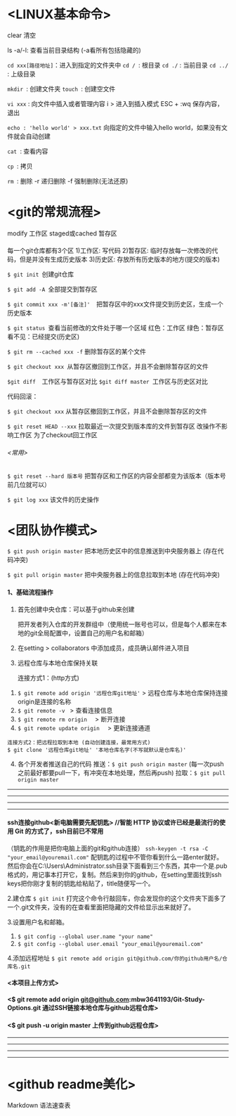 # <LINUX基本命令>
clear 清空

ls -a/-l: 查看当前目录结构 (-a看所有包括隐藏的)

`cd xxx[路径地址]`：进入到指定的文件夹中
`cd / `: 根目录
`cd ./` : 当前目录
`cd ../ `: 上级目录

`mkdir `: 创建文件夹
`touch `: 创建空文件

`vi xxx` : 向文件中插入或者管理内容
    i > 进入到插入模式
    ESC + :wq 保存内容，退出

`echo : 'hello world' > xxx.txt` 向指定的文件中输入hello world，如果没有文件就会自动创建

`cat `: 查看内容

`cp `: 拷贝

`rm `: 删除
    -r 递归删除    -f 强制删除(无法还原)

# <git的常规流程>

####
modify 工作区
staged或cached 暂存区

####
每一个git仓库都有3个区
1)工作区:
    写代码
2)暂存区:
    临时存放每一次修改的代码，但是并没有生成历史版本
3)历史区:
    存放所有历史版本的地方(提交的版本)

`$ git init `创建git仓库

`$ git add -A `全部提交到暂存区

`$ git commit xxx -m'[备注]'  `把暂存区中的xxx文件提交到历史区，生成一个历史版本

`$ git status `查看当前修改的文件处于哪一个区域 
红色：工作区
绿色：暂存区
看不见：已经提交(历史区)

`$ git rm --cached xxx -f` 删除暂存区的某个文件<xxx>

`$ git checkout xxx `从暂存区撤回到工作区，并且不会删除暂存区的文件

`$git diff  `工作区与暂存区对比
`$git diff master `工作区与历史区对比


代码回滚：

`$ git checkout xxx` 从暂存区撤回到工作区，并且不会删除暂存区的文件

`$ git reset HEAD --xxx` 拉取最近一次提交到版本库的文件到暂存区  改操作不影响工作区   为了checkout回工作区

###### <常用>
`$ git reset --hard 版本号`    把暂存区和工作区的内容全部都变为该版本（版本号前几位就可以）

`$ git log xxx`  该文件的历史操作


# <团队协作模式>

`$ git push origin master`  把本地历史区中的信息推送到中央服务器上 (存在代码冲突)

`$ git pull origin master`  把中央服务器上的信息拉取到本地  (存在代码冲突)

#### 1、基础流程操作
1) 首先创建中央仓库：可以基于github来创建

    把开发者列入仓库的开发群组中（使用统一账号也可以，但是每个人都来在本地的git全局配置中，设置自己的用户名和邮箱）

2) 在setting > collaborators 中添加成员，成员确认邮件进入项目

3) 远程仓库与本地仓库保持关联

    连接方式1：(http方式)
 1.   `$ git remote add origin '远程仓库git地址'`  > 远程仓库与本地仓库保持连接 origin是连接的名称
 2.   `$ git remote -v `                          > 查看连接信息
 3.   `$ git remote rm origin  `                  > 断开连接
 4.   `$ git remote update origin  `              > 更新连接通道


    连接方式2：把远程拉取到本地 (自动创建连接，最常用方式) 
    $ git clone '远程仓库git地址' '本地仓库名字(不写就默认是仓库名)'

4) 各个开发者推送自己的代码
    推送：`$ git push origin master` (每一次push之前最好都要pull一下，有冲突在本地处理，然后再push)
    拉取：`$ git pull origin master`
***
***
***
***
#### ssh连接github<新电脑需要先配钥匙>  //智能 HTTP 协议或许已经是最流行的使用 Git 的方式了，ssh目前已不常用
（钥匙的作用是把你电脑上面的git和github连接）
`ssh-keygen -t rsa -C "your_email@youremail.com"`
配钥匙的过程中不管你看到什么一路enter就好。然后你会在C:\Users\Administrator\.ssh目录下面看到三个东西，其中一个是.pub格式的，用记事本打开它，复制。然后来到你的github，在setting里面找到ssh keys把你刚才复制的钥匙给粘贴了，title随便写一个。

2.建仓库
`$ git init`
打完这个命令行敲回车，你会发现你的这个文件夹下面多了一个.git文件夹，没有的在查看里面把隐藏的文件给显示出来就好了。

3.设置用户名和邮箱。
1. `$ git config --global user.name "your name"`
2. `$ git config --global user.email "your_email@youremail.com"`

4.添加远程地址
`$ git remote add origin git@github.com/你的github用户名/仓库名.git`
#### <本项目上传方式>
#### <$ git remote add origin git@github.com:mbw3641193/Git-Study-Options.git 通过SSH链接本地仓库与github远程仓库>
#### <$ git push -u origin master 上传到github远程仓库>

***
***
***
***

# <github readme美化>
Markdown 语法速查表


<!-- 1 标题与文字格式
标题
# 这是 H1 <一级标题>
## 这是 H2 <二级标题>
###### 这是 H6 <六级标题>
文字格式
**这是文字粗体格式**
*这是文字斜体格式*
~~在文字上添加删除线~~
2 列表
无序列表
* 项目1
* 项目2
* 项目3
有序列表
1. 项目1
2. 项目2
3. 项目3
   * 项目1
   * 项目2
3 其它
图片
![图片名称](http://upload-images.jianshu.io/upload_images/1097226-6a6fbea43e82e7ac.png)
链接
[链接名称](http://gitcafe.com)
引用
> 第一行引用文字
> 第二行引用文字
水平线
***
代码
`<hello world>`
代码块高亮
```ruby
  def add(a, b)
    return a + b
  end -->